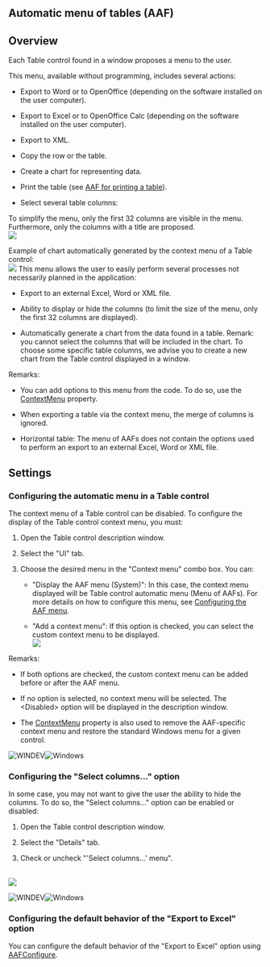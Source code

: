 


## Automatic menu of tables (AAF)
			



<a name="NOTE1"></a>
<a name="NOTE1_1"></a>


## Overview
<a name="overview_ELTTEXTE000162"></a>
Each Table control found in a window proposes a menu to the user.

This menu, available without programming, includes several actions:

- Export to Word or to OpenOffice (depending on the software installed on the user computer).

- Export to Excel or to OpenOffice Calc (depending on the software installed on the user computer).

- Export to XML.

- Copy the row or the table.

- Create a chart for representing data.

- Print the table (see [AAF for printing a table](../WDChamp/9500132.md)). 

- Select several table columns:




To simplify the menu, only the first 32 columns are visible in the menu. Furthermore, only the columns with a title are proposed.<br>![](https://doc.pcsoft.fr/en-US/images/image.awp?langid=3&name=Fonctionnalites_auto_Menu.gif)
 
Example of chart automatically generated by the context menu of a Table control:<br>![](https://doc.pcsoft.fr/en-US/images/image.awp?langid=3&name=FAA_Livre_Table_Graphe%20-%20HC%20N%B0002.gif)
This menu allows the user to easily perform several processes not necessarily planned in the application:

- Export to an external Excel, Word or XML file.

- Ability to display or hide the columns (to limit the size of the menu, only the first 32 columns are displayed).

- Automatically generate a chart from the data found in a table. 
	Remark: you cannot select the columns that will be included in the chart. To choose some specific table columns, we advise you to create a new chart from the Table control displayed in a window.




Remarks:

- You can add options to this menu from the code. To do so, use the [ContextMenu](../Proprietes/2510077.md) property.

- When exporting a table via the context menu, the merge of columns is ignored.

- Horizontal table: The menu of AAFs does not contain the options used to perform an export to an external Excel, Word or XML file.




<a name="NOTE2"></a>
<a name="NOTE2_1"></a>


## Settings
<a name="settings_ELTTEXTE000186"></a>


### Configuring the automatic menu in a Table control
<a name="configuring_the_automatic_menu_table_control_ELTPARAGRAPHE000053"></a>

The context menu of a Table control can be disabled. To configure the display of the Table control context menu, you must:

1. Open the Table control description window.

2. Select the "UI" tab.

3. Choose the desired menu in the "Context menu" combo box. You can: 

	- "Display the AAF menu (System)": In this case, the context menu displayed will be Table control automatic menu (Menu of AAFs). For more details on how to configure this menu, see [Configuring the AAF menu](../Editeurs/2010040.md).

	- "Add a context menu": If this option is checked, you can select the custom context menu to be displayed. <br>![](https://doc.pcsoft.fr/en-US/images/image.awp?langid=3&name=Fonctionnalites_auto_Menu2.gif)






Remarks: 

- If both options are checked, the custom context menu can be added before or after the AAF menu. 

- If no option is selected, no context menu will be selected. The &lt;Disabled&gt; option will be displayed in the description window. 

- The [ContextMenu](../Proprietes/2510077.md) property is also used to remove the AAF-specific context menu and restore the standard Windows menu for a given control.



<a name="NOTE2_2"></a>
![WINDEV](https://doc.pcsoft.fr/ext/images/us/WD.png)![Windows](https://doc.pcsoft.fr/ext/images/us/WINDOWS.png) 

### Configuring the "Select columns..." option
<a name="configuring_the_select_columns_option_ELTPARAGRAPHE000095"></a>

In some case, you may not want to give the user the ability to hide the columns. To do so, the "Select columns..." option can be enabled or disabled:

1. Open the Table control description window.

2. Select the "Details" tab.

3. Check or uncheck "'Select columns...' menu".

<br>![](https://doc.pcsoft.fr/en-US/images/image.awp?langid=3&name=Fonctionnalites_auto_Menu3.gif)

<a name="NOTE2_3"></a>
![WINDEV](https://doc.pcsoft.fr/ext/images/us/WD.png)![Windows](https://doc.pcsoft.fr/ext/images/us/WINDOWS.png) 

### Configuring the default behavior of the "Export to Excel" option
<a name="configuring_the_default_behavior_the_export_excel_option_ELTPARAGRAPHE000110"></a>

You can configure the default behavior of the "Export to Excel" option using [AAFConfigure](../WDLang1/1000022108.md).


